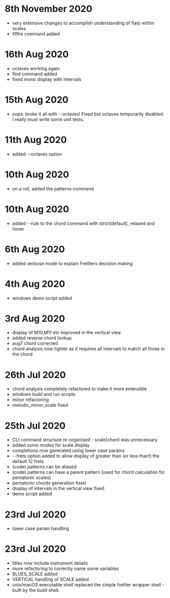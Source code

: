 # 8th November 2020
- very extensive changes to accomplish understanding of flats within scales
- fifths command added

# 16th Aug 2020
- octaves working again
- find command added
- fixed mono display with intervals

# 15th Aug 2020
- oops. broke it all with --octaves! Fixed but octaves temporarily disabled. I really must write some unit tests.

# 11th Aug 2020
- added --octaves option

# 10th Aug 2020
- on a roll, added the patterns command

# 10th Aug 2020
- added --rule to the chord command with strict(default), relaxed and loose

# 6th Aug 2020
- added verbose mode to explain Frettlers decision making

# 4th Aug 2020
- windows demo script added

# 3rd Aug 2020
- display of M10,M11 etc improved in the vertical view
- added reverse chord lookup
- aug7 chord corrected
- chord analysis now tighter as it requires all intervals to match all those in the chord

# 26th Jul 2020
- chord analysis completely refactored to make it more extensible
- windows build and run scripts
- minor refactoring
- melodic_minor_scale fixed

# 25th Jul 2020
- CLI command structure re-organised - scale|chord was unnecessary
- added some modes for scale display
- completions now generated using lower case params
- --frets option added to allow display of greater than (or less than!) the default 12 frets 
- (code) patterns can be aliased
- (code) patterns can have a parent pattern (used for chord calculation for pentatonic scales)
- pentatonic chords generation fixed
- display of intervals in the vertical view fixed
- demo script added

# 23rd Jul 2020
- lower case param handling

# 23rd Jul 2020
- titles now include instrument details
- more refactoring to correctly name some variables
- BLUES_SCALE added
- VERTICAL handling of SCALE added
- unix/macOS executable shell replaced the simple frettler wrapper shell - built by the build shell. 
